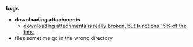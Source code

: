 **bugs**
- **downloading attachments**
  - [downloading attachments is really broken, but functions 15% of the time](https://media.discordapp.net/attachments/986716623962505236/1058919087746588804/image.png)
- files sometime go in the wrong directory
